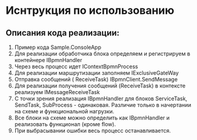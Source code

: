# Иснтрукция по использованию

## Описания кода реализации:
1. Пример кода Sample.ConsoleApp
2. Для реализации обработчика блока определяем и регистрируем в контейнере IBpmnHandler
3. Через весь процесс идет IContextBpmnProcess
4. Для реализации маршрутизации заполняем IExclusiveGateWay
5. Отправка сообщений ( ReceiveTask) IBpmnClient.SendMessage
6. Для реализации получения сообщений (ReceiveTask) в контексте реализуем IMessageReceiveTask
7. С точки зрения реализация IBpmnHandler для блоков ServiceTask, SendTask, SubProcess - одинаковая. Различие только в начертании на схеме и функциональной нагрузки.
8. Все блоки на схеме можно определить как IBpmnHandler и реализовать функционал (кроме flow).
9. При выбрасывании ошибки весь процесс останавливается. 
